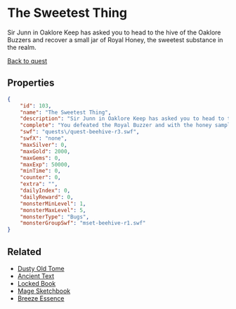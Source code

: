 # The Sweetest Thing

Sir Junn in Oaklore Keep has asked you to head to the hive of the Oaklore Buzzers and recover a small jar of Royal Honey, the sweetest substance in the realm.

[Back to quest](../quests.md)

## Properties

```json
{
    "id": 103,
    "name": "The Sweetest Thing",
    "description": "Sir Junn in Oaklore Keep has asked you to head to the hive of the Oaklore Buzzers and recover a small jar of Royal Honey, the sweetest substance in the realm.",
    "complete": "You defeated the Royal Buzzer and with the honey sample in hand you head back to Oaklore for a well deserved bath. You're very very very sticky.",
    "swf": "quests\/quest-beehive-r3.swf",
    "swfX": "none",
    "maxSilver": 0,
    "maxGold": 2000,
    "maxGems": 0,
    "maxExp": 50000,
    "minTime": 0,
    "counter": 0,
    "extra": "",
    "dailyIndex": 0,
    "dailyReward": 0,
    "monsterMinLevel": 1,
    "monsterMaxLevel": 5,
    "monsterType": "Bugs",
    "monsterGroupSwf": "mset-beehive-r1.swf"
}
```

## Related

- [Dusty Old Tome](../items/733-dusty-old-tome.md)
- [Ancient Text](../items/734-ancient-text.md)
- [Locked Book](../items/735-locked-book.md)
- [Mage Sketchbook](../items/736-mage-sketchbook.md)
- [Breeze Essence](../items/8157-breeze-essence.md)

